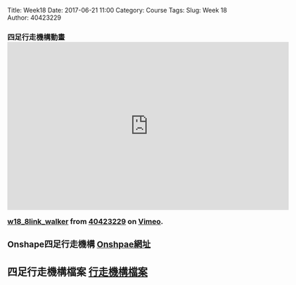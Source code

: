 Title: Week18
Date: 2017-06-21 11:00
Category: Course
Tags: 
Slug: Week 18
Author: 40423229

<h3>四足行走機構動畫<h/3>
<iframe src="https://player.vimeo.com/video/223478563" width="640" height="382" frameborder="0" webkitallowfullscreen mozallowfullscreen allowfullscreen></iframe>
<p><a href="https://vimeo.com/223478563">w18_8link_walker</a> from <a href="https://vimeo.com/user47808963">40423229</a> on <a href="https://vimeo.com">Vimeo</a>.</p>
<h3>Onshape四足行走機構<h/3>
<a href="https://cad.onshape.com/documents/286622e5babd73debcedf494/w/981b9d819a80cf7c55b1a40a/e/3586cb4773ebd2c1ab388ef0">Onshpae網址</a>
<h3>四足行走機構檔案<h/3>
<a href="https://github.com/40423229/2017springcd_hw/blob/gh-pages/w18/8link_walker.stl">行走機構檔案</a>

